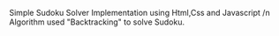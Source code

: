 Simple Sudoku Solver Implementation using Html,Css and Javascript /n
Algorithm used "Backtracking" to solve Sudoku.
